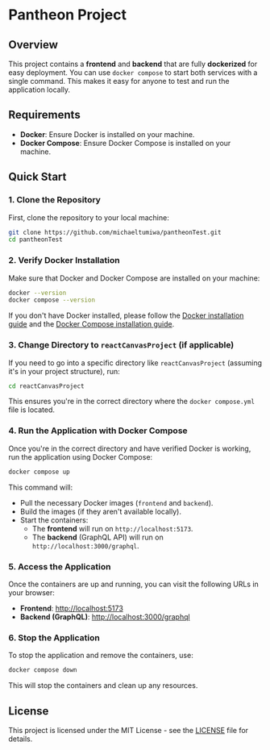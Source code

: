 # Pantheon Project

## Overview
This project contains a **frontend** and **backend** that are fully **dockerized** for easy deployment. You can use `docker compose` to start both services with a single command. This makes it easy for anyone to test and run the application locally.

## Requirements
- **Docker**: Ensure Docker is installed on your machine.
- **Docker Compose**: Ensure Docker Compose is installed on your machine.

## Quick Start

### 1. Clone the Repository

First, clone the repository to your local machine:

```bash
git clone https://github.com/michaeltumiwa/pantheonTest.git
cd pantheonTest
```

### 2. Verify Docker Installation

Make sure that Docker and Docker Compose are installed on your machine:

```bash
docker --version
docker compose --version
```

If you don't have Docker installed, please follow the [Docker installation guide](https://docs.docker.com/get-docker/) and the [Docker Compose installation guide](https://docs.docker.com/compose/install/).

### 3. Change Directory to `reactCanvasProject` (if applicable)

If you need to go into a specific directory like `reactCanvasProject` (assuming it's in your project structure), run:

```bash
cd reactCanvasProject
```

This ensures you're in the correct directory where the `docker compose.yml` file is located.

### 4. Run the Application with Docker Compose

Once you're in the correct directory and have verified Docker is working, run the application using Docker Compose:

```bash
docker compose up
```

This command will:
- Pull the necessary Docker images (`frontend` and `backend`).
- Build the images (if they aren't available locally).
- Start the containers:
  - The **frontend** will run on `http://localhost:5173`.
  - The **backend** (GraphQL API) will run on `http://localhost:3000/graphql`.

### 5. Access the Application

Once the containers are up and running, you can visit the following URLs in your browser:

- **Frontend**: [http://localhost:5173](http://localhost:5173)
- **Backend (GraphQL)**: [http://localhost:3000/graphql](http://localhost:3000/graphql)

### 6. Stop the Application

To stop the application and remove the containers, use:

```bash
docker compose down
```

This will stop the containers and clean up any resources.

## License

This project is licensed under the MIT License - see the [LICENSE](LICENSE) file for details.
